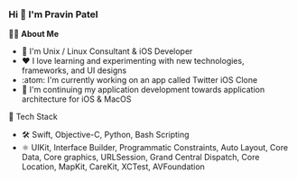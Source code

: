 ### Hi 👋 I'm Pravin Patel

:man_technologist: **About Me**

* 🧓   I'm Unix / Linux Consultant & iOS Developer
* :heart:   I love learning and experimenting with new technologies, frameworks, and UI designs
* :atom:   I'm currently working on an app called Twitter iOS Clone
* 🍎   I'm continuing my application development towards application architecture for iOS & MacOS

🧰 Tech Stack
* 🛠️   Swift, Objective-C, Python, Bash Scripting
* ⚛️   UIKit, Interface Builder, Programmatic Constraints, Auto Layout, Core Data, Core graphics, URLSession, Grand Central Dispatch, Core Location, MapKit, CareKit, XCTest, AVFoundation


